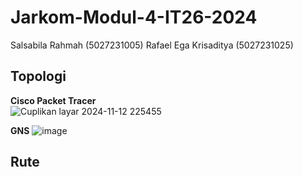 # Jarkom-Modul-4-IT26-2024
Salsabila Rahmah (5027231005)
Rafael Ega Krisaditya (5027231025)

## Topologi
**Cisco Packet Tracer**<br>
![Cuplikan layar 2024-11-12 225455](https://github.com/user-attachments/assets/b1c44ebf-436d-420b-87c1-86fa354d10f6)


**GNS**
![image](https://github.com/user-attachments/assets/04b5bb9f-7bb7-4b0d-a26b-bfa9011e0ab0)

## Rute
